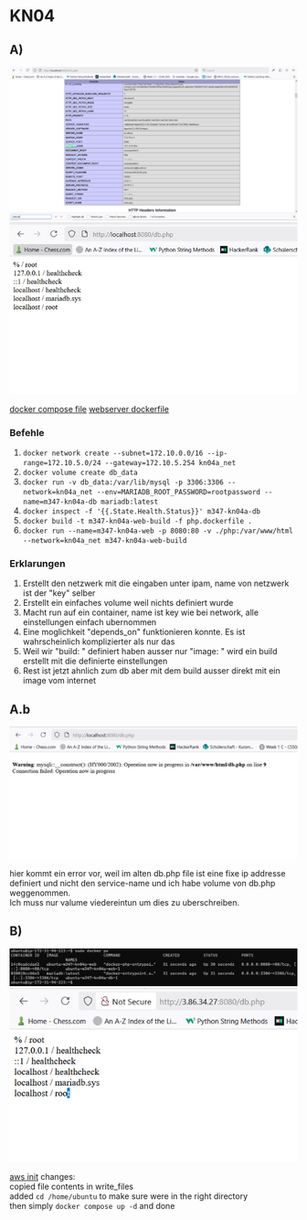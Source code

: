 # KN04

## A)

![info.php](./Screenshots/A%20php%20info.png)
![db.php](./Screenshots/A%20php%20db.png)

[docker compose file](./docker-compose-1.yml)
[webserver dockerfile](./php.dockerfile)  

### Befehle

1. `docker network create --subnet=172.10.0.0/16 --ip-range=172.10.5.0/24 --gateway=172.10.5.254 kn04a_net`
2. `docker volume create db_data`
3. `docker run -v db_data:/var/lib/mysql -p 3306:3306 --network=kn04a_net --env=MARIADB_ROOT_PASSWORD=rootpassword --name=m347-kn04a-db mariadb:latest`
4. `docker inspect -f '{{.State.Health.Status}}' m347-kn04a-db`
5. `docker build -t m347-kn04a-web-build -f php.dockerfile .`
6. `docker run --name=m347-kn04a-web -p 8080:80 -v ./php:/var/www/html --network=kn04a_net m347-kn04a-web-build`

### Erklarungen

1. Erstellt den netzwerk mit die eingaben unter ipam, name von netzwerk ist der "key" selber
2. Erstellt ein einfaches volume weil nichts definiert wurde
3. Macht run auf ein container, name ist key wie bei network, alle einstellungen einfach ubernommen
4. Eine moglichkeit "depends_on" funktionieren konnte. Es ist wahrscheinlich komplizierter als nur das
5. Weil wir "build: " definiert haben ausser nur "image: " wird ein build erstellt mit die definierte einstellungen
6. Rest ist jetzt ahnlich zum db aber mit dem build ausser direkt mit ein image vom internet

## A.b

![Failed db.php](./Screenshots/php%20db%20error.png)

hier kommt ein error vor, weil im alten db.php file ist eine fixe ip addresse definiert und nicht den service-name und ich habe volume von db.php weggenommen.  
Ich muss nur valume viedereintun um dies zu uberschreiben.

## B)

![containers running](./Screenshots/container%20running.png)
![worknig](./Screenshots/php%20db%20aws.png)

[aws init](./docker-cloud-init.yaml)
changes:  
copied file contents in write_files  
added `cd /home/ubuntu` to make sure were in the right directory  
then simply `docker compose up -d` and done
